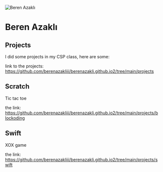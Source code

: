 ![Beren Azaklı](assets/profil.png)

# Beren Azaklı

## Projects
I did some projects in my CSP class, here are some:

link to the projects: https://github.com/berenazakliii/berenazakli.github.io2/tree/main/projects
<br>

## Scratch
Tic tac toe

the link: https://github.com/berenazakliii/berenazakli.github.io2/tree/main/projects/blockoding
<br>
## Swift
XOX game

the link: https://github.com/berenazakliii/berenazakli.github.io2/tree/main/projects/swift



